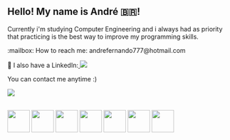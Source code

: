 ## Hello! My name is André 🇧🇷!

Currently i'm studying Computer Engineering and i always had as priority
that practicing is the best way to improve my programming skills.
<div>
  <p>
    :mailbox: How to reach me: andrefernando777@hotmail.com  
  </p>
    <p>
    📔 I also have a LinkedIn:<a href="https://https://www.linkedin.com/in/andre-fernando-machado/" target="_blank"> <img src="https://img.shields.io/badge/-LinkedIn-%230077B5?style=for-the-badge&logo=linkedin&logoColor=white" target="_blank"></a> 
  </p>
</div>
                                

  
You can contact me anytime :)</p> 
   <a href="https://discord.gg/SAMAEL#3004" target="_blank"><img src="https://img.shields.io/badge/DISCORD-SAMAEL%233004-blue?style=for-the-badge&logo=discord&logoColor=white" targetr="_blank"></a>



<!-- <div align="center">
  <a href="https://github.com/AndreFernandoM">
  <img height="160em" src="https://github-readme-stats.vercel.app/api?username=AndreFernandoM&show_icons=true&theme=dark&include_all_commits=true&count_private=true"/>
 
</div>
 -->
  
  <div style="display: inline_block"><br> 
    <img align="middle" height="50" width="50" src="https://cdn.jsdelivr.net/gh/devicons/devicon/icons/python/python-original.svg" />
    <img align="middle" height="50" width="50" src="https://cdn.jsdelivr.net/gh/devicons/devicon/icons/c/c-original.svg" />
    <img align="middle" height="50" width="50" src="https://cdn.jsdelivr.net/gh/devicons/devicon/icons/r/r-original.svg" />
    <img align="middle" height="50" width="50" src="https://cdn.jsdelivr.net/gh/devicons/devicon/icons/linux/linux-original.svg" />
    <img align="middle" height="50" width="50" src="https://cdn.jsdelivr.net/gh/devicons/devicon/icons/vscode/vscode-original.svg" />
    <img align="middle" height="50" width="50" src="https://cdn.jsdelivr.net/gh/devicons/devicon/icons/html5/html5-original.svg" />
    <img align="middle" height="50" width="50"src="https://cdn.jsdelivr.net/gh/devicons/devicon/icons/css3/css3-original.svg" />
   

